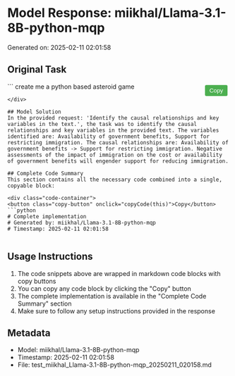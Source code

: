 # Model Response: miikhal/Llama-3.1-8B-python-mqp
Generated on: 2025-02-11 02:01:58


<style>
.copy-button {
    position: absolute;
    top: 5px;
    right: 5px;
    padding: 5px 10px;
    background-color: #4CAF50;
    color: white;
    border: none;
    border-radius: 3px;
    cursor: pointer;
    z-index: 1;
}
.code-container {
    position: relative;
    margin: 10px 0;
}
.copy-button:hover {
    background-color: #45a049;
}
.copy-button:active {
    background-color: #3d8b40;
}
</style>

<script>
function copyCode(buttonElement) {
    const codeBlock = buttonElement.parentElement.querySelector('code');
    const range = document.createRange();
    range.selectNode(codeBlock);
    window.getSelection().removeAllRanges();
    window.getSelection().addRange(range);
    try {
        document.execCommand('copy');
        buttonElement.textContent = 'Copied!';
        setTimeout(() => {
            buttonElement.textContent = 'Copy';
        }, 2000);
    } catch(e) {
        console.error('Failed to copy text:', e);
        buttonElement.textContent = 'Failed to copy';
    }
    window.getSelection().removeAllRanges();
}
</script>


## Original Task
<div class="code-container">
<button class="copy-button" onclick="copyCode(this)">Copy</button>
```
create me a python based asteroid game 

```
</div>

## Model Solution
In the provided request: 'Identify the causal relationships and key variables in the text.', the task was to identify the causal relationships and key variables in the provided text. The variables identified are: Availability of government benefits, Support for restricting immigration. The causal relationships are: Availability of government benefits -> Support for restricting immigration. Negative assessments of the impact of immigration on the cost or availability of government benefits will engender support for reducing immigration.

## Complete Code Summary
This section contains all the necessary code combined into a single, copyable block:

<div class="code-container">
<button class="copy-button" onclick="copyCode(this)">Copy</button>
```python
# Complete implementation
# Generated by: miikhal/Llama-3.1-8B-python-mqp
# Timestamp: 2025-02-11 02:01:58


```
</div>

## Usage Instructions
1. The code snippets above are wrapped in markdown code blocks with copy buttons
2. You can copy any code block by clicking the "Copy" button
3. The complete implementation is available in the "Complete Code Summary" section
4. Make sure to follow any setup instructions provided in the response

## Metadata
- Model: miikhal/Llama-3.1-8B-python-mqp
- Timestamp: 2025-02-11 02:01:58
- File: test_miikhal_Llama-3.1-8B-python-mqp_20250211_020158.md
